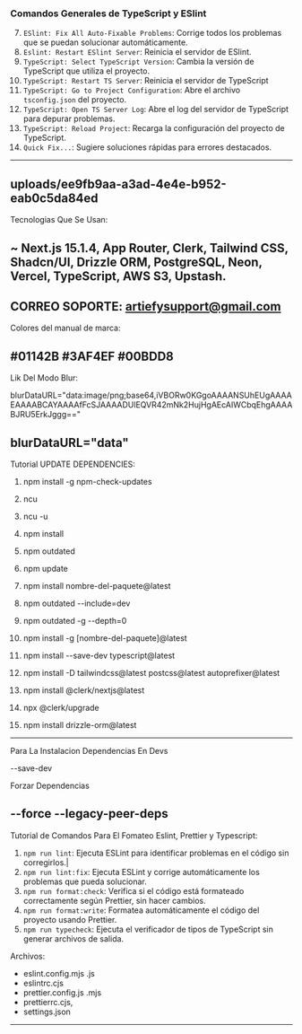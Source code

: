 ### **Comandos Generales de TypeScript y ESlint**
7. `ESlint: Fix All Auto-Fixable Problems`: Corrige todos los problemas que se puedan solucionar automáticamente.
0. `Eslint: Restart ESlint Server`: Reinicia el servidor de ESlint.
1. `TypeScript: Select TypeScript Version`: Cambia la versión de TypeScript que utiliza el proyecto.
2. `TypeScript: Restart TS Server`: Reinicia el servidor de TypeScript
3. `TypeScript: Go to Project Configuration`: Abre el archivo `tsconfig.json` del proyecto.
4. `TypeScript: Open TS Server Log`: Abre el log del servidor de TypeScript para depurar problemas.
5. `TypeScript: Reload Project`: Recarga la configuración del proyecto de TypeScript.
15. `Quick Fix...`: Sugiere soluciones rápidas para errores destacados.

------------------------------------------------
uploads/ee9fb9aa-a3ad-4e4e-b952-eab0c5da84ed
------------------------------------------------
Tecnologias Que Se Usan:

~ Next.js 15.1.4, App Router, Clerk, Tailwind CSS, Shadcn/UI, Drizzle ORM,
PostgreSQL, Neon, Vercel, TypeScript, AWS S3, Upstash.
------------------------------------
CORREO SOPORTE:
artiefysupport@gmail.com
----------------------------------
Colores del manual de marca:

#01142B
#3AF4EF
#00BDD8
---------------------------------
Lik Del Modo Blur:

blurDataURL="data:image/png;base64,iVBORw0KGgoAAAANSUhEUgAAAAEAAAABCAYAAAAfFcSJAAAADUlEQVR42mNk2HujHgAEcAIWCbqEhgAAAABJRU5ErkJggg=="

blurDataURL="data"
---------------------------------
Tutorial UPDATE DEPENDENCIES:

1. npm install -g npm-check-updates
2. ncu
3. ncu -u
4. npm install

1. npm outdated
2. npm update
3. npm install nombre-del-paquete@latest

1. npm outdated --include=dev
2. npm outdated -g --depth=0
3. npm install -g [nombre-del-paquete]@latest

1. npm install --save-dev typescript@latest
2. npm install -D tailwindcss@latest postcss@latest autoprefixer@latest
3. npm install @clerk/nextjs@latest
4. npx @clerk/upgrade
5. npm install drizzle-orm@latest
--------------------------------------
Para La Instalacion Dependencias En Devs

--save-dev

Forzar Dependencias

--force
--legacy-peer-deps
---------------------------------
Tutorial de Comandos Para El Fomateo Eslint, Prettier y Typescript:

1. `npm run lint`: Ejecuta ESLint para identificar problemas en el código sin corregirlos.|
2. `npm run lint:fix`: Ejecuta ESLint y corrige automáticamente los problemas que pueda solucionar.
3. `npm run format:check`: Verifica si el código está formateado correctamente según Prettier, sin hacer cambios.
4. `npm run format:write`: Formatea automáticamente el código del proyecto usando Prettier.
5. `npm run typecheck`: Ejecuta el verificador de tipos de TypeScript sin generar archivos de salida.

Archivos:
- eslint.config.mjs .js
- eslintrc.cjs
- prettier.config.js .mjs
- prettierrc.cjs,
- settings.json
----------------------------------------

